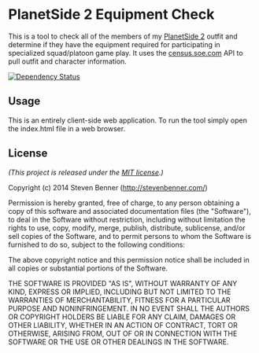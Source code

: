 # PlanetSide 2 Equipment Check

This is a tool to check all of the members of my [PlanetSide 2](https://www.planetside2.com/) outfit and determine if they have the equipment required for participating in specialized squad/platoon game play. It uses the [census.soe.com](https://census.soe.com/) API to pull outfit and character information.

[![Dependency Status](https://gemnasium.com/stevenbenner/ps2-equipment-check.svg)](https://gemnasium.com/stevenbenner/ps2-equipment-check)

## Usage

This is an entirely client-side web application. To run the tool simply open the index.html file in a web browser.

## License

*(This project is released under the [MIT license](https://raw.github.com/stevenbenner/ps2-equipment-check/master/LICENSE.txt).)*

Copyright (c) 2014 Steven Benner (http://stevenbenner.com/)

Permission is hereby granted, free of charge, to any person obtaining a copy of this software and associated documentation files (the "Software"), to deal in the Software without restriction, including without limitation the rights to use, copy, modify, merge, publish, distribute, sublicense, and/or sell copies of the Software, and to permit persons to whom the Software is furnished to do so, subject to the following conditions:

The above copyright notice and this permission notice shall be included in all copies or substantial portions of the Software.

THE SOFTWARE IS PROVIDED "AS IS", WITHOUT WARRANTY OF ANY KIND, EXPRESS OR IMPLIED, INCLUDING BUT NOT LIMITED TO THE WARRANTIES OF MERCHANTABILITY, FITNESS FOR A PARTICULAR PURPOSE AND NONINFRINGEMENT. IN NO EVENT SHALL THE AUTHORS OR COPYRIGHT HOLDERS BE LIABLE FOR ANY CLAIM, DAMAGES OR OTHER LIABILITY, WHETHER IN AN ACTION OF CONTRACT, TORT OR OTHERWISE, ARISING FROM, OUT OF OR IN CONNECTION WITH THE SOFTWARE OR THE USE OR OTHER DEALINGS IN THE SOFTWARE.
